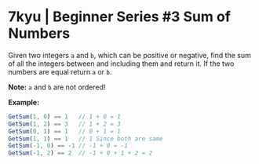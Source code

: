 # 7kyu | Beginner Series #3 Sum of Numbers


Given two integers `a` and `b`, which can be positive or negative, find the sum of all the integers between and including them and return it. If the two numbers are equal return `a` or `b`.

**Note:** `a` and `b` are not ordered!

**Example:**

```js
GetSum(1, 0) == 1   // 1 + 0 = 1
GetSum(1, 2) == 3   // 1 + 2 = 3
GetSum(0, 1) == 1   // 0 + 1 = 1
GetSum(1, 1) == 1   // 1 Since both are same
GetSum(-1, 0) == -1 // -1 + 0 = -1
GetSum(-1, 2) == 2  // -1 + 0 + 1 + 2 = 2
```
